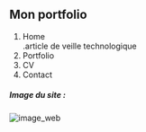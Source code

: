 ## Mon portfolio     
 
1. Home  
.article de veille technologique  
2. Portfolio  
3. CV  
4. Contact  
##### Image du site :
![image_web](https://github.com/olygood/imagesWeb/blob/master/webPortfolio.png?raw=true)
<!-- ![image_web](/public/webPorfolio.png)  -->

 

   